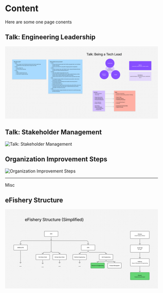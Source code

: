 # Content

Here are some one page conents

## Talk: Engineering Leadership
![Talk: Engineering Leadership](attachments/talk-being-a-techlead.png)

## Talk: Stakeholder Management
![Talk: Stakeholder Management](attachments/talk-stakeholder-management.png)

## Organization Improvement Steps
![Organization Improvement Steps](attachments/organization-improvement-steps.png)

---

Misc

## eFishery Structure
![eFishery Structure](attachments/efishery-structure.png)